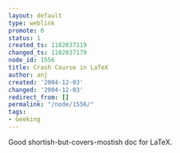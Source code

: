```yaml
---
layout: default
type: weblink
promote: 0
status: 1
created_ts: 1102037119
changed_ts: 1102037179
node_id: 1556
title: Crash Course in LaTeX
author: anj
created: '2004-12-03'
changed: '2004-12-03'
redirect_from: []
permalink: "/node/1556/"
tags:
- Geeking
---
```

Good shortish-but-covers-mostish doc for LaTeX.
